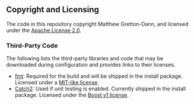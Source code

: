 ## Copyright and Licensing

The code in this repository copyright Matthew Gretton-Dann, and licensed under
the [Apache License 2.0](../LICENSE).

### Third-Party Code

The following lists the third-party libraries and code that may be downloaded during configuration
and provides links to their licenses.

 * [fmt](https://fmt.dev/):  Required for the build and will be shipped in the install package.
   Licensed under a [MIT-like license](https://github.com/fmtlib/fmt/blob/master/LICENSE.rst).
 * [Catch2](https://github.com/catchorg/Catch2):  Used if unit testing is enabled.  Currently
   shipped in the install package.  Licensed under the
   [Boost v1 license](https://github.com/catchorg/Catch2/blob/devel/LICENSE.txt).

